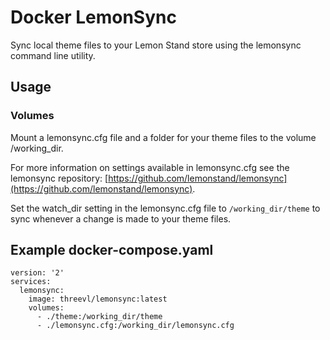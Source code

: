 # Docker LemonSync
Sync local theme files to your Lemon Stand store using the lemonsync command line utility.

## Usage

### Volumes
Mount a lemonsync.cfg file and a folder for your theme files to the volume /working_dir. 

For more information on settings available in lemonsync.cfg see the lemonsync repository: [https://github.com/lemonstand/lemonsync](https://github.com/lemonstand/lemonsync).

Set the watch_dir setting in the lemonsync.cfg file to `/working_dir/theme` to sync whenever a change is made to your theme files.


## Example docker-compose.yaml

```
version: '2'
services:
  lemonsync:
    image: threevl/lemonsync:latest
    volumes:
      - ./theme:/working_dir/theme
      - ./lemonsync.cfg:/working_dir/lemonsync.cfg
```